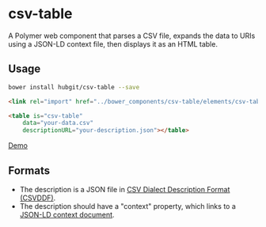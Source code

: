 # csv-table

A Polymer web component that parses a CSV file, expands the data to URIs using a JSON-LD context file, then displays it as an HTML table.

## Usage

```bash
bower install hubgit/csv-table --save
```

```html
<link rel="import" href="../bower_components/csv-table/elements/csv-table.html">
```

```html
<table is="csv-table" 
    data="your-data.csv" 
    descriptionURL="your-description.json"></table>
```

[Demo](http://git.macropus.org/csv-table/demo/index-dev.html)

## Formats

* The description is a JSON file in [CSV Dialect Description Format (CSVDDF)](http://dataprotocols.org/csv-dialect/).
* The description should have a "context" property, which links to a [JSON-LD context document](http://www.w3.org/TR/json-ld/#the-context).
